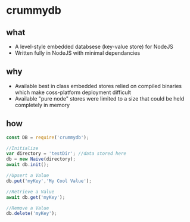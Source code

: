 # crummydb

## what
- A level-style embedded databsese (key-value store) for NodeJS
- Written fully in NodeJS with minimal dependancies

## why
- Available best in class embedded stores relied on compiled binaries which make coss-platform deployment difficult
- Available "pure node" stores were limited to a size that could be held completely in memory

## how

```javascript
const DB = require('crummydb');

//Initialize
var directory = 'testDir'; //data stored here
db = new Naive(directory);
await db.init();

//Upsert a Value
db.put('myKey','My Cool Value');

//Retrieve a Value
await db.get('myKey');

//Remove a Value
db.delete('myKey');

```
